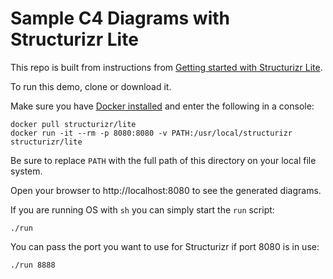 # Sample C4 Diagrams with Structurizr Lite

This repo is built from instructions from [Getting started with Structurizr Lite](https://dev.to/simonbrown/getting-started-with-structurizr-lite-27d0).

To run this demo, clone or download it.

Make sure you have [Docker installed](https://docs.docker.com/get-docker/) and enter the following in a console:

```
docker pull structurizr/lite
docker run -it --rm -p 8080:8080 -v PATH:/usr/local/structurizr structurizr/lite
```

Be sure to replace `PATH` with the full path of this directory on your local file system.

Open your browser to http://localhost:8080 to see the generated diagrams.

If you are running OS with `sh` you can simply start the `run` script:

```
./run
```

You can pass the port you want to use for Structurizr if port 8080 is in use:

```
./run 8888
```

